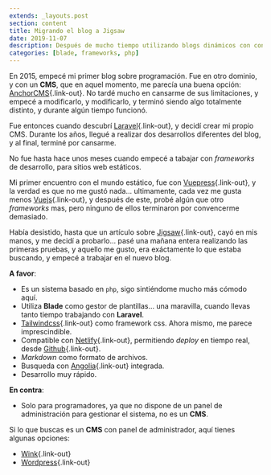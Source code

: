 ```yaml
---
extends: _layouts.post
section: content
title: Migrando el blog a Jigsaw
date: 2019-11-07
description: Después de mucho tiempo utilizando blogs dinámicos con conexión a bases de datos, he actualizando el blog a Jigsaw, el framework ligero y basado en Laravel para desarrollo de sitios estáticos. Desarrolla tu blog mediante plantillas de Laravel Blade y archivos Markdown.
categories: [blade, frameworks, php]
---
```


En 2015, empecé mi primer blog sobre programación. Fue en otro dominio, y con un **CMS**, que en aquel momento, me parecía una buena opción: [AnchorCMS](https://anchorcms.com/){.link-out}. No tardé mucho en cansarme de sus limitaciones, y empecé a modificarlo, y modificarlo, y terminó siendo algo totalmente distinto, y durante algún tiempo funcionó. 

Fue entonces cuando descubrí [Laravel](https://laravel.com){.link-out}, y decidí crear mi propio CMS. Durante los años, llegué a realizar dos desarrollos diferentes del blog, y al final, terminé por cansarme.

No fue hasta hace unos meses cuando empecé a tabajar con *frameworks* de desarrollo, para sitios web estáticos. 

Mi primer encuentro con el mundo estático, fue con [Vuepress](https://vuepress.vuejs.org/){.link-out}, y la verdad es que no me gustó nada... ultimamente, cada vez me gusta menos [Vuejs](https://vuejs.org/){.link-out}, y después de este, probé algún que otro *frameworks* mas, pero ninguno de ellos terminaron por convencerme demasiado. 

Había desistido, hasta que un artículo sobre [Jigsaw](https://jigsaw.tighten.co/){.link-out}, cayó en mis manos, y me decidí a probarlo... pasé una mañana entera realizando las primeras pruebas, y aquello me gusto, era exáctamente lo que estaba buscando, y empecé a trabajar en el nuevo blog.

**A favor**:

* Es un sistema basado en `php`, sigo sintiéndome mucho más cómodo aquí.
* Utiliza **Blade** como gestor de plantillas... una maravilla, cuando llevas tanto tiempo trabajando con **Laravel**.
* [Tailwindcss](https://tailwindcss.com/){.link-out} como framework css. Ahora mismo, me parece imprescindible.
* Compatible con [Netlify](https://www.netlify.com/){.link-out}, permitiendo *deploy* en tiempo real, desde [Github](https://github.com/){.link-out}.
* *Markdown* como formato de archivos.
* Busqueda con [Angolia](https://www.algolia.com/){.link-out} integrada.
* Desarrollo muy rápido.

**En contra**:

* Solo para programadores, ya que no dispone de un panel de administración para gestionar el sistema, no es un **CMS**.

Si lo que buscas es un **CMS** con panel de administrador, aquí tienes algunas opciones: 

* [Wink](https://wink.themsaid.com/){.link-out} 
* [Wordpress](https://es.wordpress.com/){.link-out}
